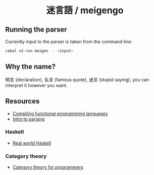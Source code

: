 <div align="center">

# 迷言語 / meigengo

</div>

## Running the parser

Currently input to the parser is taken from the command line:
```sh
cabal v2-run meigen -- <input>
```

## Why the name?

明言 (declaration), 名言 (famous quote), 迷言 (stupid saying), you can interpret it however you want.

## Resources

- [Compiling functional programming languages](https://xavierleroy.org/talks/compilation-agay.pdf)
- [Intro to parsing](https://jakewheat.github.io/intro_to_parsing/)

### Haskell

- [Real world Haskell](https://book.realworldhaskell.org/read/)

### Category theory

- [Category theory for programmers](https://bartoszmilewski.com/2014/10/28/category-theory-for-programmers-the-preface/)
